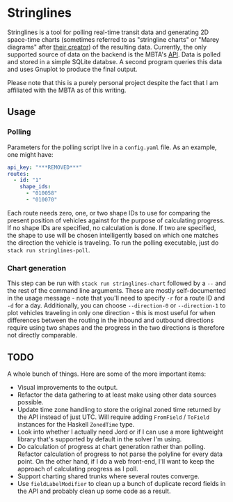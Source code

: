# Stringlines

Stringlines is a tool for polling real-time transit data and
generating 2D space-time charts (sometimes referred to as "stringline
charts" or "Marey diagrams" after [their
creator](https://en.wikipedia.org/wiki/%C3%89tienne-Jules_Marey)) of
the resulting data. Currently, the only supported source of data on
the backend is the MBTA's
[API](https://www.mbta.com/developers/v3-api). Data is polled and
stored in a simple SQLite databse. A second program queries this data
and uses Gnuplot to produce the final output.

Please note that this is a purely personal project despite the fact
that I am affiliated with the MBTA as of this writing.

## Usage

### Polling

Parameters for the polling script live in a `config.yaml` file. As an
example, one might have:

```yaml
api_key: "***REMOVED***"
routes:
  - id: "1"
    shape_ids:
      - "010058"
      - "010070"
```
	  
Each route needs zero, one, or two shape IDs to use for comparing the
present position of vehicles against for the purpose of calculating
progress. If no shape IDs are specified, no calculation is done. If
two are specified, the shape to use will be chosen intelligently based
on which one matches the direction the vehicle is traveling. To run
the polling executable, just do `stack run stringlines-poll`.

### Chart generation

This step can be run with `stack run stringlines-chart` followed by a
`--` and the rest of the command line arguments. These are mostly
self-documented in the usage message - note that you'll need to
specify `-r` for a route ID and `-d` for a day. Additionally, you can
choose `--direction-0` or `--direction-1` to plot vehicles traveling
in only one direction - this is most useful for when differences
between the routing in the inbound and outbound directions require
using two shapes and the progress in the two directions is therefore
not directly comparable.

## TODO

A whole bunch of things. Here are some of the more important items:

- Visual improvements to the output.
- Refactor the data gathering to at least make using other data
  sources possible.
- Update time zone handling to store the original zoned time returned
  by the API instead of just UTC. Will require adding `FromField` /
  `ToField` instances for the Haskell `ZonedTime` type.
- Look into whether I actually need Jord or if I can use a more
  lightweight library that's supported by default in the solver I'm
  using.
- Do calculation of progress at chart generation rather than polling.
  Refactor calculation of progress to not parse the polyline for every
  data point. On the other hand, if I do a web front-end, I'll want to
  keep the approach of calculating progress as I poll.
- Support charting shared trunks where several routes converge.
- Use `fieldLabelModifier` to clean up a bunch of duplicate record
  fields in the API and probably clean up some code as a result.

